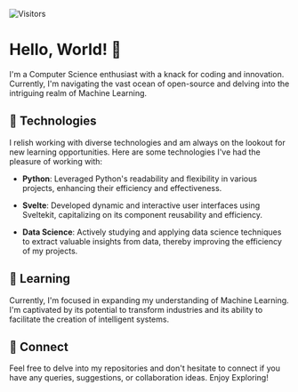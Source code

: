 ![Visitors](https://api.visitorbadge.io/api/visitors?path=https%3A%2F%2Fgithub.com%2FGardeaIndustries&label=Visitors&labelColor=%23f5f5f5&countColor=%235999e9&style=plastic)

# Hello, World! 👋

I'm a Computer Science enthusiast with a knack for coding and innovation. Currently, I'm navigating the vast ocean of open-source and delving into the intriguing realm of Machine Learning.

## 🔭 Technologies

I relish working with diverse technologies and am always on the lookout for new learning opportunities. Here are some technologies I've had the pleasure of working with:

- **Python**: Leveraged Python's readability and flexibility in various projects, enhancing their efficiency and effectiveness.

- **Svelte**: Developed dynamic and interactive user interfaces using Sveltekit, capitalizing on its component reusability and efficiency.

- **Data Science**: Actively studying and applying data science techniques to extract valuable insights from data, thereby improving the efficiency of my projects.

## 🌱 Learning

Currently, I'm focused in expanding my understanding of Machine Learning. I'm captivated by its potential to transform industries and its ability to facilitate the creation of intelligent systems.

## 🤝 Connect

Feel free to delve into my repositories and don't hesitate to connect if you have any queries, suggestions, or collaboration ideas.
Enjoy Exploring!
